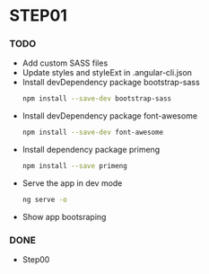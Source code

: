 # STEP01

### TODO 
- Add custom SASS files
- Update styles and styleExt in .angular-cli.json
- Install devDependency package bootstrap-sass 
    ```bash
    npm install --save-dev bootstrap-sass
    ```
- Install devDependency package font-awesome 
    ```bash
    npm install --save-dev font-awesome
    ```
- Install dependency package primeng 
    ```bash
    npm install --save primeng
    ```
- Serve the app in dev mode
    ```bash
    ng serve -o
    ```
- Show app bootsraping

### DONE 
- Step00
